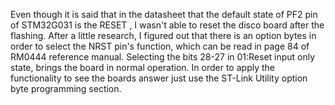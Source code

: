 Even though it is said that in the datasheet that the default state of PF2 pin of STM32G031 is the RESET , I wasn't able to reset the disco board after the flashing.
After a little research, I figured out that there is an option bytes in order to select the NRST pin's function, which can be read in page 84 of RM0444 reference manual.
Selecting the bits 28-27 in 01:Reset input only state, brings the board in normal operation. In order to apply the functionality to see the boards answer just use the ST-Link Utility
option byte programming section.